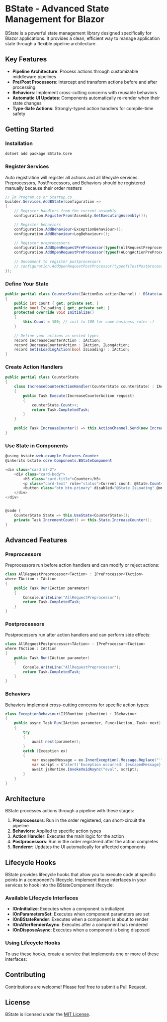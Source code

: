# BState - Advanced State Management for Blazor

BState is a powerful state management library designed specifically for Blazor applications. It provides a clean, efficient way to manage application state through a flexible pipeline architecture.

## Key Features

- **Pipeline Architecture**: Process actions through customizable middleware pipelines
- **Pre/Post Processors**: Intercept and transform actions before and after processing
- **Behaviors**: Implement cross-cutting concerns with reusable behaviors
- **Automatic UI Updates**: Components automatically re-render when their state changes
- **Type-Safe Actions**: Strongly-typed action handlers for compile-time safety

## Getting Started

### Installation

```bash
dotnet add package BState.Core
```

### Register Services
Auto registration will register all actions and all lifecycle services. Preprocessors, PostProcessors, and Behaviors should be registered manually because their order matters
```csharp
// In Program.cs or Startup.cs
builder.Services.AddBState(configuration =>
{
    // Register handlers from the current assembly
    configuration.RegisterFrom(Assembly.GetExecutingAssembly());

    // Register behaviors
    configuration.AddBehaviour<ExceptionBehaviour>();
    configuration.AddBehaviour<LogBehaviour>();
    
    // Register preprocessors
    configuration.AddOpenRequestPreProcessor(typeof(AllRequestPreprocessor<>));
    configuration.AddOpenRequestPreProcessor(typeof(ALongActionPreProcessor<>));
    
    // Uncomment to register postprocessors
    // configuration.AddOpenRequestPostProcessor(typeof(TestPostprocessorMiddleware<>));
});

```

### Define Your State

```csharp
public partial class CounterState(IActionBus actionChannel) : BState(actionChannel)
{
    public int Count { get; private set; }
    public bool IsLoading { get; private set; }
    protected override void Initialize()
    {
        this.Count = 100; // init to 100 for some business rules :)
    }
    
    // Define your actions as nested types
    record IncreaseCounterAction : IAction;
    record DecreaseCounterAction : IAction, ILongAction;
    record SetIsLoadingAction(bool IsLoading) : IAction;
}
```

### Create Action Handlers

```csharp
public partial class CounterState
{
    class IncreaseCounterActionHandler(CounterState counterState) : IActionHandler<IncreaseCounterAction>
    {
        public Task Execute(IncreaseCounterAction request)
        {
            counterState.Count++;
            return Task.CompletedTask;
        }
    }
    
    public Task IncreaseCounter() => this.ActionChannel.Send(new IncreaseCounterAction());
}
```

### Use State in Components

```csharp
@using bstate.web.example.Features.Counter
@inherits bstate.core.Components.BStateComponent

<div class="card mt-2">
    <div class="card-body">
        <h5 class="card-title">Counter</h5>
        <p class="card-text" role="status">Current count: @State.Count</p>
        <button class="btn btn-primary" disabled="@State.IsLoading" @onclick="IncrementCount">Click me</button>
    </div>
</div>


@code {
    CounterState State => this.UseState<CounterState>();
    private Task IncrementCount() => this.State.IncreaseCounter();   
}
```

## Advanced Features

### Preprocessors

Preprocessors run before action handlers and can modify or reject actions:

```csharp
class AllRequestPreprocessor<TAction> : IPreProcessor<TAction>
where TAction : IAction
{
    public Task Run(IAction parameter)
    {
        Console.WriteLine("AllRequestPreprocessor");
        return Task.CompletedTask;
    }
}
```

### Postprocessors

Postprocessors run after action handlers and can perform side effects:

```csharp
class AllRequestPostprocessor<TAction> : IPreProcessor<TAction>
where TAction : IAction
{
    public Task Run(IAction parameter)
    {
        Console.WriteLine("AllRequestPreprocessor");
        return Task.CompletedTask;
    }
}
```

### Behaviors

Behaviors implement cross-cutting concerns for specific action types:

```csharp
class ExceptionBehaviour(IJSRuntime jsRuntime) : IBehaviour
{
    public async Task Run(IAction parameter, Func<IAction, Task> next)
    {
        try
        {
            await next(parameter);
        }
        catch (Exception ex)
        {
            var escapedMessage = ex.InnerException?.Message.Replace("'", "\\'").Replace("\"", "\\\"");
            var script = $"alert('Exception occurred: {escapedMessage}');";
            await jsRuntime.InvokeVoidAsync("eval", script);
        }
    }
}
```

## Architecture

BState processes actions through a pipeline with these stages:

1. **Preprocessors**: Run in the order registered, can short-circuit the pipeline
2. **Behaviors**: Applied to specific action types
3. **Action Handler**: Executes the main logic for the action
4. **Postprocessors**: Run in the order registered after the action completes
5. **Renderer**: Updates the UI automatically for affected components

## Lifecycle Hooks

BState provides lifecycle hooks that allow you to execute code at specific points in a component's lifecycle. Implement these interfaces in your services to hook into the BStateComponent lifecycle:

### Available Lifecycle Interfaces

- **IOnInitialize**: Executes when a component is initialized
- **IOnParametersSet**: Executes when component parameters are set
- **IOnBStateRender**: Executes when a component is about to render
- **IOnAfterRenderAsync**: Executes after a component has rendered
- **IOnDisposeAsync**: Executes when a component is being disposed

### Using Lifecycle Hooks

To use these hooks, create a service that implements one or more of these interfaces:

## Contributing

Contributions are welcome! Please feel free to submit a Pull Request.

## License

BState is licensed under the [MIT License](LICENSE).